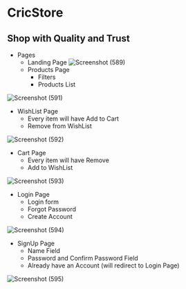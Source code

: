 # CricStore
## Shop with Quality and Trust 

- Pages
   - Landing Page
![Screenshot (589)](https://user-images.githubusercontent.com/90499683/154960608-a15ecc99-47cc-4b7b-916b-acc38c86af25.png)
   - Products Page
      - Filters
      - Products List
      
![Screenshot (591)](https://user-images.githubusercontent.com/90499683/154960655-3697864a-1bfb-455c-9034-d31780c3b249.png)
   - WishList Page 
      - Every item will have Add to Cart 
      - Remove from WishList
      
![Screenshot (592)](https://user-images.githubusercontent.com/90499683/154960662-e14b3d83-ff2c-4736-a4c4-6a149c1aaa31.png)
   - Cart Page
      - Every item will have Remove 
      - Add to WishList
      
![Screenshot (593)](https://user-images.githubusercontent.com/90499683/154960669-89a4d649-2029-429f-9132-d53a2b4faaa5.png)
   - Login Page
      - Login form 
      - Forgot Password
      - Create Account
      
![Screenshot (594)](https://user-images.githubusercontent.com/90499683/154960677-1a6c247d-f461-4d0d-9071-69c5f9dc9466.png)
   - SignUp Page
      - Name Field
      - Password and Confirm Password Field
      - Already have an Account (will redirect to Login Page)
      
![Screenshot (595)](https://user-images.githubusercontent.com/90499683/154960684-dfb749f0-34e2-4833-b091-e813ced69033.png)



